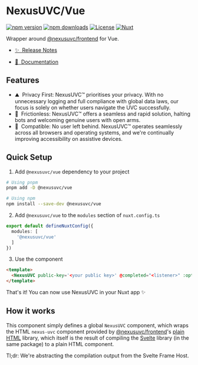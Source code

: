 # NexusUVC/Vue

[![npm version][npm-version-src]][npm-version-href]
[![npm downloads][npm-downloads-src]][npm-downloads-href]
[![License][license-src]][license-href]
[![Nuxt][nuxt-src]][nuxt-href]

Wrapper around [@nexusuvc/frontend](https://npm.im/@nexusuvc/frontend) for Vue.

- [✨ &nbsp;Release Notes](/CHANGELOG.md)
<!-- - [🏀 Online playground](https://stackblitz.com/github/your-org/@nexusuvc/vue?file=playground%2Fapp.vue) -->
- [📖 &nbsp;Documentation](https://docs.nexuspipe.com/uvc/integrating/)

## Features

<!-- Highlight some of the features your module provide here -->
- ⛰ &nbsp;Privacy First: NexusUVC™ prioritises your privacy. With no unnecessary logging and full compliance with global data laws, our focus is solely on whether users navigate the UVC successfully.
- 🚠 &nbsp;Frictionless: NexusUVC™ offers a seamless and rapid solution, halting bots and welcoming genuine users with open arms.
- 👋 &nbsp;Compatible: No user left behind. NexusUVC™ operates seamlessly across all browsers and operating systems, and we're continually improving accessibility on assistive devices.

## Quick Setup

1. Add `@nexusuvc/vue` dependency to your project

```zsh
# Using pnpm
pnpm add -D @nexusuvc/vue

# Using npm
npm install --save-dev @nexusuvc/vue
```

2. Add `@nexusuvc/vue` to the `modules` section of `nuxt.config.ts`

```ts
export default defineNuxtConfig({
  modules: [
    '@nexusuvc/vue'
  ]
})
```

3. Use the component

```html
<template>
  <NexusUVC public-key='<your public key>' @completed="<listener>" :options="<options>" />
</template>
```

That's it! You can now use NexusUVC in your Nuxt app ✨

## How it works

This component simply defines a global `NexusUVC` component, which wraps the HTML `nexus-uvc` component provided by [@nexusuvc/frontend](https://github.com/NexusPIPE/uvc-frontend/tree/master)'s [plain HTML](https://github.com/NexusPIPE/uvc-frontend/tree/master/examples/plain) library, which itself is the result of compiling the [Svelte](https://github.com/NexusPIPE/uvc-frontend/tree/master/examples/svelte) library (in the same package) to a plain HTML component.

Tl;dr: We're abstracting the compilation output from the Svelte Frame Host.

<!-- Badges -->
[npm-version-src]: https://img.shields.io/npm/v/@nexusuvc/vue/latest.svg?style=flat&colorA=18181B&colorB=28CF8D
[npm-version-href]: https://npmjs.com/package/@nexusuvc/vue

[npm-downloads-src]: https://img.shields.io/npm/dm/@nexusuvc/vue.svg?style=flat&colorA=18181B&colorB=28CF8D
[npm-downloads-href]: https://npmjs.com/package/@nexusuvc/vue

[license-src]: https://img.shields.io/npm/l/@nexusuvc/vue.svg?style=flat&colorA=18181B&colorB=28CF8D
[license-href]: https://npmjs.com/package/@nexusuvc/vue

[nuxt-src]: https://img.shields.io/badge/Nuxt-18181B?logo=nuxt.js
[nuxt-href]: https://nuxt.com
